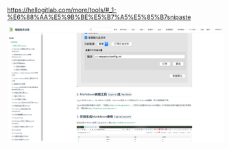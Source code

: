 https://hellogitlab.com/more/tools/#_1-%E6%88%AA%E5%9B%BE%E5%B7%A5%E5%85%B7snipaste

![image-20230615135442115](assets/image-20230615135442115.png)





